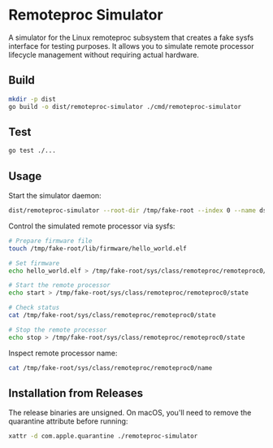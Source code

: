 # Remoteproc Simulator

A simulator for the Linux remoteproc subsystem that creates a fake sysfs interface for testing purposes. It allows you to simulate remote processor lifecycle management without requiring actual hardware.

## Build

```bash
mkdir -p dist
go build -o dist/remoteproc-simulator ./cmd/remoteproc-simulator
```

## Test

```bash
go test ./...
```

## Usage

Start the simulator daemon:

```bash
dist/remoteproc-simulator --root-dir /tmp/fake-root --index 0 --name dsp0
```

Control the simulated remote processor via sysfs:

```bash
# Prepare firmware file
touch /tmp/fake-root/lib/firmware/hello_world.elf

# Set firmware
echo hello_world.elf > /tmp/fake-root/sys/class/remoteproc/remoteproc0/firmware

# Start the remote processor
echo start > /tmp/fake-root/sys/class/remoteproc/remoteproc0/state

# Check status
cat /tmp/fake-root/sys/class/remoteproc/remoteproc0/state

# Stop the remote processor
echo stop > /tmp/fake-root/sys/class/remoteproc/remoteproc0/state
```

Inspect remote processor name:

```bash
cat /tmp/fake-root/sys/class/remoteproc/remoteproc0/name
```

## Installation from Releases

The release binaries are unsigned. On macOS, you'll need to remove the quarantine attribute before running:

```bash
xattr -d com.apple.quarantine ./remoteproc-simulator
```
